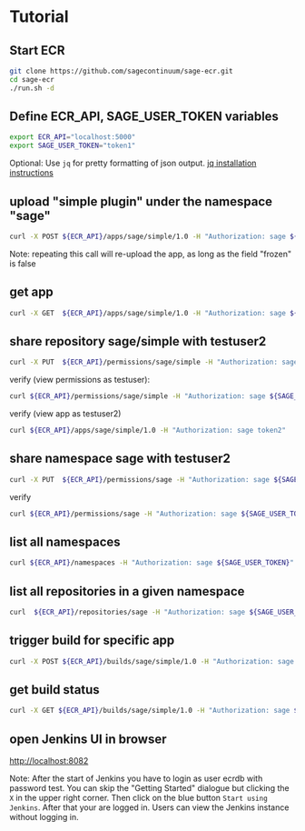# Tutorial

## Start ECR
```bash
git clone https://github.com/sagecontinuum/sage-ecr.git
cd sage-ecr
./run.sh -d
```

## Define ECR_API, SAGE_USER_TOKEN variables
```bash
export ECR_API="localhost:5000"
export SAGE_USER_TOKEN="token1"
```

Optional: Use `jq` for pretty formatting of json output. [jq installation instructions](https://stedolan.github.io/jq/download/)

## upload "simple plugin" under the namespace "sage"
```bash
curl -X POST ${ECR_API}/apps/sage/simple/1.0 -H "Authorization: sage ${SAGE_USER_TOKEN}" --data-binary  @./example_app.yaml | jq .
```

Note: repeating this call will re-upload the app, as long as the field "frozen" is false


## get app
```bash
curl -X GET  ${ECR_API}/apps/sage/simple/1.0 -H "Authorization: sage ${SAGE_USER_TOKEN}" | jq .
```


## share repository sage/simple with testuser2
```bash
curl -X PUT  ${ECR_API}/permissions/sage/simple -H "Authorization: sage ${SAGE_USER_TOKEN}" -d '{"operation":"add", "granteeType": "USER", "grantee": "testuser2", "permission":"WRITE"}' | jq .
```

verify (view permissions as testuser):
```bash
curl ${ECR_API}/permissions/sage/simple -H "Authorization: sage ${SAGE_USER_TOKEN}"  | jq .
```

verify (view app as testuser2)
```bash
curl ${ECR_API}/apps/sage/simple/1.0 -H "Authorization: sage token2"  | jq .
```

## share namespace sage with testuser2
```bash
curl -X PUT  ${ECR_API}/permissions/sage -H "Authorization: sage ${SAGE_USER_TOKEN}" -d '{"operation":"add", "granteeType": "USER", "grantee": "testuser2", "permission":"WRITE"}' | jq .
```

verify
```bash
curl ${ECR_API}/permissions/sage -H "Authorization: sage ${SAGE_USER_TOKEN}" | jq .
```

## list all namespaces

```bash
curl ${ECR_API}/namespaces -H "Authorization: sage ${SAGE_USER_TOKEN}" | jq .
```

## list all repositories in a given namespace

```bash
curl  ${ECR_API}/repositories/sage -H "Authorization: sage ${SAGE_USER_TOKEN}" | jq .
```


## trigger build for specific app
```bash
curl -X POST ${ECR_API}/builds/sage/simple/1.0 -H "Authorization: sage ${SAGE_USER_TOKEN}" | jq .
```

## get build status

```bash
curl -X GET ${ECR_API}/builds/sage/simple/1.0 -H "Authorization: sage ${SAGE_USER_TOKEN}" | jq .
```


## open Jenkins UI in browser
[http://localhost:8082](http://localhost:8082)

Note: After the start of Jenkins you have to login as user ecrdb with password test. You can skip the "Getting Started" dialogue but clicking the `X` in the upper right corner. Then click on the blue button `Start using Jenkins`. After that your are logged in. Users can view the Jenkins instance without logging in.

